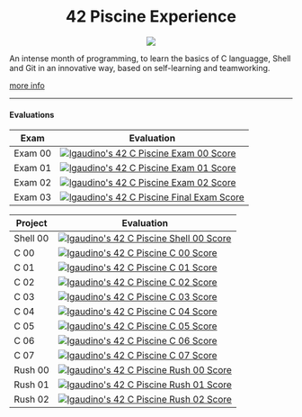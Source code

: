 <h1 align="center"> 42 Piscine Experience </h1>

<p align="center">
  <a href="https://github.com/JaeSeoKim/badge42">
  <img src="https://badge42.vercel.app/api/v2/cld6lomfp00250fl5aqiuznp2/stats?cursusId=9&coalitionId=piscine"/>
  </a>
</p>

An intense month of programming, to learn the basics of C languagge, Shell and Git in an innovative way, based on self-learning and teamworking.

[more info](https://42roma.it/la-piscine/)

<hr>

#### Evaluations

|Exam|Evaluation|
|---|---|
|Exam 00|[![lgaudino's 42 C Piscine Exam 00 Score](https://badge42.vercel.app/api/v2/cld6lomfp00250fl5aqiuznp2/project/2476692)](https://github.com/JaeSeoKim/badge42)|
|Exam 01|[![lgaudino's 42 C Piscine Exam 01 Score](https://badge42.vercel.app/api/v2/cld6lomfp00250fl5aqiuznp2/project/2493372)](https://github.com/JaeSeoKim/badge42)|
|Exam 02|[![lgaudino's 42 C Piscine Exam 02 Score](https://badge42.vercel.app/api/v2/cld6lomfp00250fl5aqiuznp2/project/2504849)](https://github.com/JaeSeoKim/badge42)|
|Exam 03|[![lgaudino's 42 C Piscine Final Exam Score](https://badge42.vercel.app/api/v2/cld6lomfp00250fl5aqiuznp2/project/2514964)](https://github.com/JaeSeoKim/badge42)|


|Project|Evaluation|
|---|---|
|Shell 00|[![lgaudino's 42 C Piscine Shell 00 Score](https://badge42.vercel.app/api/v2/cld6lomfp00250fl5aqiuznp2/project/2474740)](https://github.com/JaeSeoKim/badge42)|
|C 00|[![lgaudino's 42 C Piscine C 00 Score](https://badge42.vercel.app/api/v2/cld6lomfp00250fl5aqiuznp2/project/2480297)](https://github.com/JaeSeoKim/badge42)|
|C 01|[![lgaudino's 42 C Piscine C 01 Score](https://badge42.vercel.app/api/v2/cld6lomfp00250fl5aqiuznp2/project/2486814)](https://github.com/JaeSeoKim/badge42)|
|C 02|[![lgaudino's 42 C Piscine C 02 Score](https://badge42.vercel.app/api/v2/cld6lomfp00250fl5aqiuznp2/project/2486816)](https://github.com/JaeSeoKim/badge42)|
|C 03|[![lgaudino's 42 C Piscine C 03 Score](https://badge42.vercel.app/api/v2/cld6lomfp00250fl5aqiuznp2/project/2492328)](https://github.com/JaeSeoKim/badge42)|
|C 04|[![lgaudino's 42 C Piscine C 04 Score](https://badge42.vercel.app/api/v2/cld6lomfp00250fl5aqiuznp2/project/2498085)](https://github.com/JaeSeoKim/badge42)|
|C 05|[![lgaudino's 42 C Piscine C 05 Score](https://badge42.vercel.app/api/v2/cld6lomfp00250fl5aqiuznp2/project/2504819)](https://github.com/JaeSeoKim/badge42)|
|C 06|[![lgaudino's 42 C Piscine C 06 Score](https://badge42.vercel.app/api/v2/cld6lomfp00250fl5aqiuznp2/project/2504821)](https://github.com/JaeSeoKim/badge42)|
|C 07| [![lgaudino's 42 C Piscine C 07 Score](https://badge42.vercel.app/api/v2/cld6lomfp00250fl5aqiuznp2/project/2509892)](https://github.com/JaeSeoKim/badge42)|
|Rush 00|[![lgaudino's 42 C Piscine Rush 00 Score](https://badge42.vercel.app/api/v2/cld6lomfp00250fl5aqiuznp2/project/2483493)](https://github.com/JaeSeoKim/badge42)|
|Rush 01|[![lgaudino's 42 C Piscine Rush 01 Score](https://badge42.vercel.app/api/v2/cld6lomfp00250fl5aqiuznp2/project/2494700)](https://github.com/JaeSeoKim/badge42)|
|Rush 02|[![lgaudino's 42 C Piscine Rush 02 Score](https://badge42.vercel.app/api/v2/cld6lomfp00250fl5aqiuznp2/project/2504846)](https://github.com/JaeSeoKim/badge42)|

 
